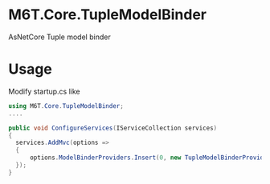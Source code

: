 # M6T.Core.TupleModelBinder
AsNetCore Tuple model binder


# Usage
Modify startup.cs like
```C#
using M6T.Core.TupleModelBinder;
....

public void ConfigureServices(IServiceCollection services)
{
  services.AddMvc(options =>
  {
      options.ModelBinderProviders.Insert(0, new TupleModelBinderProvider());
  });
}
```
